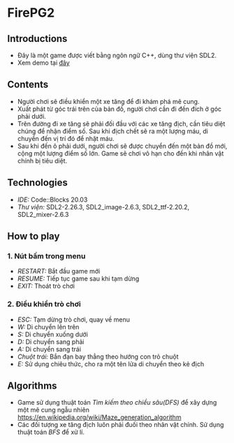 # FirePG2

## Introductions
- Đây là một game được viết bằng ngôn ngữ C++, dùng thư viện SDL2.
- Xem demo tại [đây](https://www.youtube.com/watch?v=iATIGjhpyLo)
## Contents
- Người chơi sẽ điều khiển một xe tăng để đi khám phá mê cung.
- Xuất phát từ góc trái trên của bản đồ, người chơi cần đi đến đích ở góc phải dưới.
- Trên đường đi xe tăng sẽ phải đối đầu với các xe tăng địch, cần tiêu diệt chúng để nhận điểm số. Sau khi địch chết sẽ ra một lượng máu, di chuyển đến vị trí đó để nhặt máu.
- Sau khi đến ô phải dưới, người chơi sẽ được chuyển đến một bản đồ mới, cộng một lượng điểm số lớn. Game sẽ chơi vô hạn cho đến khi nhân vật chính bị tiêu diệt.
## Technologies
  * *IDE:*
Code::Blocks 20.03
  * *Thư viện:*
SDL2-2.26.3, SDL2_image-2.6.3, SDL2_ttf-2.20.2, SDL2_mixer-2.6.3
## How to play
  ### 1. Nút bấm trong menu
  - *RESTART:* Bắt đầu game mới
  - *RESUME:* Tiếp tục game sau khi tạm dừng
  - *EXIT:* Thoát trò chơi
  ### 2. Điều khiển trò chơi
  - *ESC:* Tạm dừng trò chơi, quay về menu
  - *W:* Di chuyển lên trên
  - *S:* Di chuyển xuống dưới
  - *D:* Di chuyển sang phải
  - *A:* Di chuyển sang trái
  - *Chuột trái:* Bắn đạn bay thẳng theo hướng con trỏ chuột
  - *E:* Sử dụng chiêu thức, cho ra một tên lửa di chuyển theo kẻ địch
## Algorithms
  - Game sử dụng thuật toán *Tìm kiếm theo chiều sâu(DFS)* để xây dựng một mê cung ngẫu nhiên https://en.wikipedia.org/wiki/Maze_generation_algorithm
  - Các đối tượng xe tăng địch luôn phải đuối theo nhân vật chính. Sử dụng thuật toán *BFS* để xử lí.
